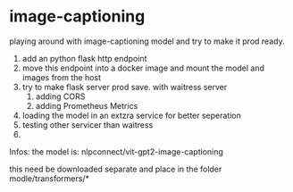 # image-captioning
playing around with image-captioning model and try to make it prod ready.

1. add an python flask http endpoint
2. move this endpoint into a docker image and mount the model and images from the host
3. try to make flask server prod save. with waitress server
    1. adding CORS
    2. adding Prometheus Metrics
4. loading the model in an extzra service for better seperation
5. testing other servicer than waitress
6.


Infos:
the model is: nlpconnect/vit-gpt2-image-captioning

this need be downloaded separate and place in the folder modle/transformers/*

